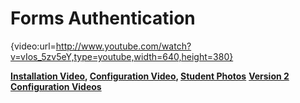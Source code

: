 # Forms Authentication

{video:url=http://www.youtube.com/watch?v=vIos_5zv5eY,type=youtube,width=640,height=380}

**[Installation Video](Installation-Video), [Configuration Video](Configuration-Video), [Student Photos](Student-Photos)**
**[Version 2 Configuration Videos](Version-2-Configuration-Videos)**